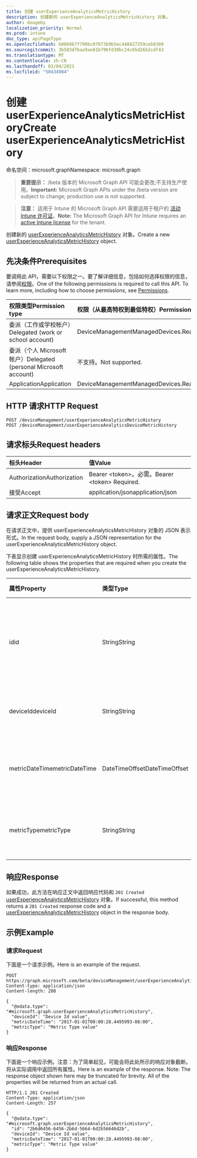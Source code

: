 ```yaml
---
title: 创建 userExperienceAnalyticsMetricHistory
description: 创建新的 userExperienceAnalyticsMetricHistory 对象。
author: dougeby
localization_priority: Normal
ms.prod: intune
doc_type: apiPageType
ms.openlocfilehash: b00b9b7f790bc07073b9b5ec448427259ceb8309
ms.sourcegitcommit: 3b583d7baa9ae81b796fd30bc24c65d26b2cdf43
ms.translationtype: MT
ms.contentlocale: zh-CN
ms.lasthandoff: 03/04/2021
ms.locfileid: "50434984"
---
```

# <a name="create-userexperienceanalyticsmetrichistory"></a><span data-ttu-id="6f0db-103">创建 userExperienceAnalyticsMetricHistory</span><span class="sxs-lookup"><span data-stu-id="6f0db-103">Create userExperienceAnalyticsMetricHistory</span></span>

<span data-ttu-id="6f0db-104">命名空间：microsoft.graph</span><span class="sxs-lookup"><span data-stu-id="6f0db-104">Namespace: microsoft.graph</span></span>

> <span data-ttu-id="6f0db-105">**重要提示：** /beta 版本的 Microsoft Graph API 可能会更改;不支持生产使用。</span><span class="sxs-lookup"><span data-stu-id="6f0db-105">**Important:** Microsoft Graph APIs under the /beta version are subject to change; production use is not supported.</span></span>

> <span data-ttu-id="6f0db-106">**注意：** 适用于 Intune 的 Microsoft Graph API 需要适用于租户的 [活动 Intune 许可证](https://go.microsoft.com/fwlink/?linkid=839381)。</span><span class="sxs-lookup"><span data-stu-id="6f0db-106">**Note:** The Microsoft Graph API for Intune requires an [active Intune license](https://go.microsoft.com/fwlink/?linkid=839381) for the tenant.</span></span>

<span data-ttu-id="6f0db-107">创建新的 [userExperienceAnalyticsMetricHistory](../resources/intune-devices-userexperienceanalyticsmetrichistory.md) 对象。</span><span class="sxs-lookup"><span data-stu-id="6f0db-107">Create a new [userExperienceAnalyticsMetricHistory](../resources/intune-devices-userexperienceanalyticsmetrichistory.md) object.</span></span>

## <a name="prerequisites"></a><span data-ttu-id="6f0db-108">先决条件</span><span class="sxs-lookup"><span data-stu-id="6f0db-108">Prerequisites</span></span>
<span data-ttu-id="6f0db-p101">要调用此 API，需要以下权限之一。要了解详细信息，包括如何选择权限的信息，请参阅[权限](/graph/permissions-reference)。</span><span class="sxs-lookup"><span data-stu-id="6f0db-p101">One of the following permissions is required to call this API. To learn more, including how to choose permissions, see [Permissions](/graph/permissions-reference).</span></span>

|<span data-ttu-id="6f0db-111">权限类型</span><span class="sxs-lookup"><span data-stu-id="6f0db-111">Permission type</span></span>|<span data-ttu-id="6f0db-112">权限（从最高特权到最低特权）</span><span class="sxs-lookup"><span data-stu-id="6f0db-112">Permissions (from most to least privileged)</span></span>|
|:---|:---|
|<span data-ttu-id="6f0db-113">委派（工作或学校帐户）</span><span class="sxs-lookup"><span data-stu-id="6f0db-113">Delegated (work or school account)</span></span>|<span data-ttu-id="6f0db-114">DeviceManagementManagedDevices.ReadWrite.All</span><span class="sxs-lookup"><span data-stu-id="6f0db-114">DeviceManagementManagedDevices.ReadWrite.All</span></span>|
|<span data-ttu-id="6f0db-115">委派（个人 Microsoft 帐户）</span><span class="sxs-lookup"><span data-stu-id="6f0db-115">Delegated (personal Microsoft account)</span></span>|<span data-ttu-id="6f0db-116">不支持。</span><span class="sxs-lookup"><span data-stu-id="6f0db-116">Not supported.</span></span>|
|<span data-ttu-id="6f0db-117">Application</span><span class="sxs-lookup"><span data-stu-id="6f0db-117">Application</span></span>|<span data-ttu-id="6f0db-118">DeviceManagementManagedDevices.ReadWrite.All</span><span class="sxs-lookup"><span data-stu-id="6f0db-118">DeviceManagementManagedDevices.ReadWrite.All</span></span>|

## <a name="http-request"></a><span data-ttu-id="6f0db-119">HTTP 请求</span><span class="sxs-lookup"><span data-stu-id="6f0db-119">HTTP Request</span></span>
<!-- {
  "blockType": "ignored"
}
-->
``` http
POST /deviceManagement/userExperienceAnalyticsMetricHistory
POST /deviceManagement/userExperienceAnalyticsDeviceMetricHistory
```

## <a name="request-headers"></a><span data-ttu-id="6f0db-120">请求标头</span><span class="sxs-lookup"><span data-stu-id="6f0db-120">Request headers</span></span>
|<span data-ttu-id="6f0db-121">标头</span><span class="sxs-lookup"><span data-stu-id="6f0db-121">Header</span></span>|<span data-ttu-id="6f0db-122">值</span><span class="sxs-lookup"><span data-stu-id="6f0db-122">Value</span></span>|
|:---|:---|
|<span data-ttu-id="6f0db-123">Authorization</span><span class="sxs-lookup"><span data-stu-id="6f0db-123">Authorization</span></span>|<span data-ttu-id="6f0db-124">Bearer &lt;token&gt;。必需。</span><span class="sxs-lookup"><span data-stu-id="6f0db-124">Bearer &lt;token&gt; Required.</span></span>|
|<span data-ttu-id="6f0db-125">接受</span><span class="sxs-lookup"><span data-stu-id="6f0db-125">Accept</span></span>|<span data-ttu-id="6f0db-126">application/json</span><span class="sxs-lookup"><span data-stu-id="6f0db-126">application/json</span></span>|

## <a name="request-body"></a><span data-ttu-id="6f0db-127">请求正文</span><span class="sxs-lookup"><span data-stu-id="6f0db-127">Request body</span></span>
<span data-ttu-id="6f0db-128">在请求正文中，提供 userExperienceAnalyticsMetricHistory 对象的 JSON 表示形式。</span><span class="sxs-lookup"><span data-stu-id="6f0db-128">In the request body, supply a JSON representation for the userExperienceAnalyticsMetricHistory object.</span></span>

<span data-ttu-id="6f0db-129">下表显示创建 userExperienceAnalyticsMetricHistory 时所需的属性。</span><span class="sxs-lookup"><span data-stu-id="6f0db-129">The following table shows the properties that are required when you create the userExperienceAnalyticsMetricHistory.</span></span>

|<span data-ttu-id="6f0db-130">属性</span><span class="sxs-lookup"><span data-stu-id="6f0db-130">Property</span></span>|<span data-ttu-id="6f0db-131">类型</span><span class="sxs-lookup"><span data-stu-id="6f0db-131">Type</span></span>|<span data-ttu-id="6f0db-132">说明</span><span class="sxs-lookup"><span data-stu-id="6f0db-132">Description</span></span>|
|:---|:---|:---|
|<span data-ttu-id="6f0db-133">id</span><span class="sxs-lookup"><span data-stu-id="6f0db-133">id</span></span>|<span data-ttu-id="6f0db-134">String</span><span class="sxs-lookup"><span data-stu-id="6f0db-134">String</span></span>|<span data-ttu-id="6f0db-135">用户体验分析指标历史记录的唯一标识符。</span><span class="sxs-lookup"><span data-stu-id="6f0db-135">The unique identifier of the user experience analytics metric history.</span></span>|
|<span data-ttu-id="6f0db-136">deviceId</span><span class="sxs-lookup"><span data-stu-id="6f0db-136">deviceId</span></span>|<span data-ttu-id="6f0db-137">String</span><span class="sxs-lookup"><span data-stu-id="6f0db-137">String</span></span>|<span data-ttu-id="6f0db-138">用户体验分析设备 ID。</span><span class="sxs-lookup"><span data-stu-id="6f0db-138">The user experience analytics device id.</span></span>|
|<span data-ttu-id="6f0db-139">metricDateTime</span><span class="sxs-lookup"><span data-stu-id="6f0db-139">metricDateTime</span></span>|<span data-ttu-id="6f0db-140">DateTimeOffset</span><span class="sxs-lookup"><span data-stu-id="6f0db-140">DateTimeOffset</span></span>|<span data-ttu-id="6f0db-141">用户体验分析指标日期时间。</span><span class="sxs-lookup"><span data-stu-id="6f0db-141">The user experience analytics metric date time.</span></span>|
|<span data-ttu-id="6f0db-142">metricType</span><span class="sxs-lookup"><span data-stu-id="6f0db-142">metricType</span></span>|<span data-ttu-id="6f0db-143">String</span><span class="sxs-lookup"><span data-stu-id="6f0db-143">String</span></span>|<span data-ttu-id="6f0db-144">用户体验分析指标类型。</span><span class="sxs-lookup"><span data-stu-id="6f0db-144">The user experience analytics metric type.</span></span>|



## <a name="response"></a><span data-ttu-id="6f0db-145">响应</span><span class="sxs-lookup"><span data-stu-id="6f0db-145">Response</span></span>
<span data-ttu-id="6f0db-146">如果成功，此方法在响应正文中返回响应代码和 `201 Created` [userExperienceAnalyticsMetricHistory](../resources/intune-devices-userexperienceanalyticsmetrichistory.md) 对象。</span><span class="sxs-lookup"><span data-stu-id="6f0db-146">If successful, this method returns a `201 Created` response code and a [userExperienceAnalyticsMetricHistory](../resources/intune-devices-userexperienceanalyticsmetrichistory.md) object in the response body.</span></span>

## <a name="example"></a><span data-ttu-id="6f0db-147">示例</span><span class="sxs-lookup"><span data-stu-id="6f0db-147">Example</span></span>

### <a name="request"></a><span data-ttu-id="6f0db-148">请求</span><span class="sxs-lookup"><span data-stu-id="6f0db-148">Request</span></span>
<span data-ttu-id="6f0db-149">下面是一个请求示例。</span><span class="sxs-lookup"><span data-stu-id="6f0db-149">Here is an example of the request.</span></span>
``` http
POST https://graph.microsoft.com/beta/deviceManagement/userExperienceAnalyticsMetricHistory
Content-type: application/json
Content-length: 208

{
  "@odata.type": "#microsoft.graph.userExperienceAnalyticsMetricHistory",
  "deviceId": "Device Id value",
  "metricDateTime": "2017-01-01T00:00:28.4495993-08:00",
  "metricType": "Metric Type value"
}
```

### <a name="response"></a><span data-ttu-id="6f0db-150">响应</span><span class="sxs-lookup"><span data-stu-id="6f0db-150">Response</span></span>
<span data-ttu-id="6f0db-p102">下面是一个响应示例。注意：为了简单起见，可能会将此处所示的响应对象截断。将从实际调用中返回所有属性。</span><span class="sxs-lookup"><span data-stu-id="6f0db-p102">Here is an example of the response. Note: The response object shown here may be truncated for brevity. All of the properties will be returned from an actual call.</span></span>
``` http
HTTP/1.1 201 Created
Content-Type: application/json
Content-Length: 257

{
  "@odata.type": "#microsoft.graph.userExperienceAnalyticsMetricHistory",
  "id": "2b6d6456-6456-2b6d-5664-6d2b56646d2b",
  "deviceId": "Device Id value",
  "metricDateTime": "2017-01-01T00:00:28.4495993-08:00",
  "metricType": "Metric Type value"
}
```




